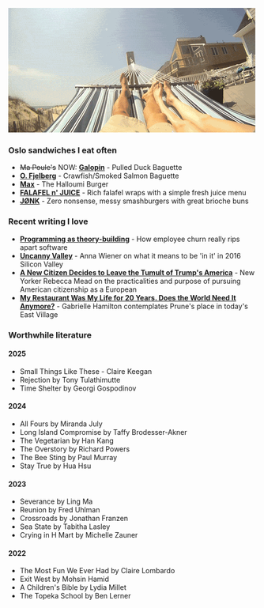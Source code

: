 ![Hammock](ham.gif)

### Oslo sandwiches I eat often
- ~~Ma Poule's~~ NOW: **[Galopin](https://mathallenoslo.no/butikk/galopin/)** - Pulled Duck Baguette 
- **[O. Fjelberg](https://goo.gl/maps/huKLdWvD6Wt)** - Crawfish/Smoked Salmon Baguette
- **[Max](https://goo.gl/maps/QFWQ2LGEdX92)** - The Halloumi Burger
- **[FALAFEL n' JUICE](https://maps.app.goo.gl/Btc6munbGZ5fy6hR6)** - Rich falafel wraps with a simple fresh juice menu 
- **[JØNK](https://maps.app.goo.gl/NKg9xnYYjoJjX6Ae7)** - Zero nonsense, messy smashburgers with great brioche buns 

### Recent writing I love
- **[Programming as theory-building](https://www.baldurbjarnason.com/2022/theory-building/)** - How employee churn really rips apart software
- **[Uncanny Valley](https://nplusonemag.com/issue-25/on-the-fringe/uncanny-valley/)** - Anna Wiener on what it means to be 'in it' in 2016 Silicon Valley
- **[A New Citizen Decides to Leave the Tumult of Trump's America](https://www.newyorker.com/magazine/2018/08/20/a-new-citizen-decides-to-leave-the-tumult-of-trumps-america)** - New Yorker Rebecca Mead on the practicalities and purpose of pursuing American citizenship as a European
- **[My Restaurant Was My Life for 20 Years. Does the World Need It Anymore?](https://www.nytimes.com/2020/04/23/magazine/closing-prune-restaurant-covid.html)** - Gabrielle Hamilton contemplates Prune's place in today's East Village

### Worthwhile literature
#### 2025
- Small Things Like These - Claire Keegan
- Rejection by Tony Tulathimutte
- Time Shelter by Georgi Gospodinov

#### 2024
- All Fours by Miranda July
- Long Island Compromise by Taffy Brodesser-Akner
- The Vegetarian by Han Kang
- The Overstory by Richard Powers
- The Bee Sting by Paul Murray
- Stay True by Hua Hsu

#### 2023
- Severance by Ling Ma
- Reunion by Fred Uhlman
- Crossroads by Jonathan Franzen
- Sea State by Tabitha Lasley
- Crying in H Mart by Michelle Zauner

#### 2022
- The Most Fun We Ever Had by Claire Lombardo
- Exit West by Mohsin Hamid
- A Children's Bible by Lydia Millet
- The Topeka School by Ben Lerner

